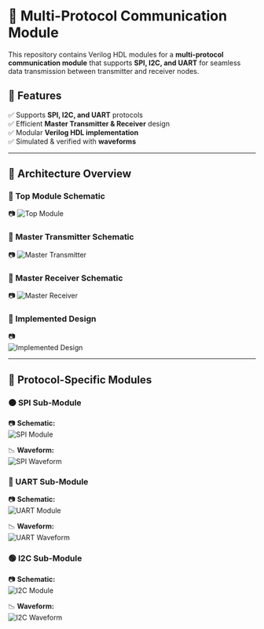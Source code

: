 # 🚀 Multi-Protocol Communication Module  

This repository contains Verilog HDL modules for a **multi-protocol communication module** that supports **SPI, I2C, and UART** for seamless data transmission between transmitter and receiver nodes.  

## 📌 Features  
✅ Supports **SPI, I2C, and UART** protocols  
✅ Efficient **Master Transmitter & Receiver** design  
✅ Modular **Verilog HDL implementation**  
✅ Simulated & verified with **waveforms**  

---

## 📜 Architecture Overview  

### 🔷 Top Module Schematic  
📷 ![Top Module](https://github.com/user-attachments/assets/735ac773-4ea4-4792-8d26-6283c637c45a)  

### 🔷 Master Transmitter Schematic  
📷 ![Master Transmitter](https://github.com/user-attachments/assets/12085d14-686d-43a2-b5a0-fde61eb5ba49)  

### 🔷 Master Receiver Schematic  
📷 ![Master Receiver](https://github.com/user-attachments/assets/5ea40be8-5f59-49d2-b64e-3115fa984415)  

### 🔷 Implemented Design
📷   
![Implemented Design](https://github.com/user-attachments/assets/0c1ccd2f-2910-4a5d-a750-1a282199251d)

---

## 🔗 Protocol-Specific Modules  

### 🟠 SPI Sub-Module  
📷 **Schematic:**  
![SPI Module](https://github.com/user-attachments/assets/a9e3f4e4-5343-4228-a08c-d491e0c37e45)  

📉 **Waveform:**  
![SPI Waveform](https://github.com/user-attachments/assets/4951bfaa-4919-4f0d-b7ac-8f4c76f9c13b)  

### 🔵 UART Sub-Module  
📷 **Schematic:**  
![UART Module](https://github.com/user-attachments/assets/54d8a469-70ba-41fd-b096-917f0076744c)  

📉 **Waveform:**  
![UART Waveform](https://github.com/user-attachments/assets/a533fa12-e802-47bc-9758-3e7d51735dad)  

### 🟢 I2C Sub-Module  
📷 **Schematic:**  
![I2C Module](https://github.com/user-attachments/assets/2e3c1a66-ab19-46a9-9ece-b3dded61e3fa)  

📉 **Waveform:**  
![I2C Waveform](https://github.com/user-attachments/assets/bdc82d01-b63d-4bdd-8e29-df1909d07604)  
